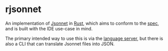 # rjsonnet

An implementation of [Jsonnet][] in [Rust][], which aims to conform to the [spec][], and is built with the IDE use-case in mind.

The primary intended way to use this is via the [language server][lsp], but there is also a CLI that can translate Jsonnet files into JSON.

[Rust]: https://www.rust-lang.org
[Jsonnet]: https://jsonnet.org
[spec]: https://jsonnet.org/ref/spec.html
[lsp]: https://microsoft.github.io/language-server-protocol/

